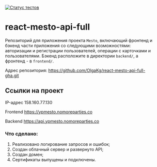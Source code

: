[![Статус тестов](../../actions/workflows/tests.yml/badge.svg)](../../actions/workflows/tests.yml)

# react-mesto-api-full
Репозиторий для приложения проекта `Mesto`, включающий фронтенд и бэкенд части приложения со следующими возможностями: авторизации и регистрации пользователей, операции с карточками и пользователями. Бэкенд расположите в директории `backend/`, а фронтенд - в `frontend/`. 

Адрес репозитория: https://github.com/OlgaKg/react-mesto-api-full-gha.git

## Ссылки на проект

IP-адрес 158.160.77.130

Frontend https://ypmesto.nomoreparties.co

Backend https://api.ypmesto.nomoreparties.co

### Что сделано:
1. Реализовано логирование запросов и ошибок;
2. Создан облачный сервер и развернуто API;
3. Создан домен;
4. Сертификаты выпущены и подключены.

